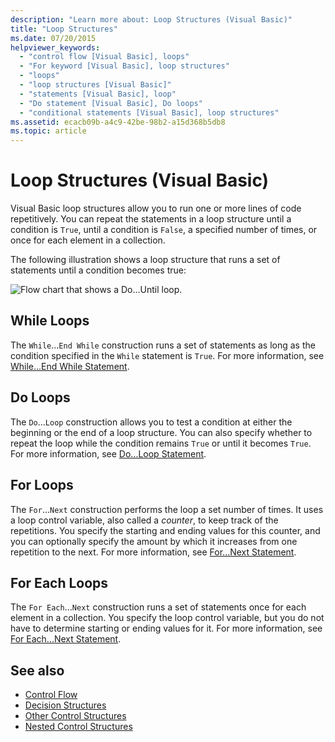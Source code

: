 ```yaml
---
description: "Learn more about: Loop Structures (Visual Basic)"
title: "Loop Structures"
ms.date: 07/20/2015
helpviewer_keywords: 
  - "control flow [Visual Basic], loops"
  - "For keyword [Visual Basic], loop structures"
  - "loops"
  - "loop structures [Visual Basic]"
  - "statements [Visual Basic], loop"
  - "Do statement [Visual Basic], Do loops"
  - "conditional statements [Visual Basic], loop structures"
ms.assetid: ecacb09b-a4c9-42be-98b2-a15d368b5db8
ms.topic: article
---
```

# Loop Structures (Visual Basic)

Visual Basic loop structures allow you to run one or more lines of code repetitively. You can repeat the statements in a loop structure until a condition is `True`, until a condition is `False`, a specified number of times, or once for each element in a collection.  
  
 The following illustration shows a loop structure that runs a set of statements until a condition becomes true:  
  
 ![Flow chart that shows a Do...Until loop.](./media/loop-structures/do-until-loop-true-condition.gif)  
  
## While Loops  

 The `While`...`End While` construction runs a set of statements as long as the condition specified in the `While` statement is `True`. For more information, see [While...End While Statement](../../../language-reference/statements/while-end-while-statement.md).  
  
## Do Loops  

 The `Do`...`Loop` construction allows you to test a condition at either the beginning or the end of a loop structure. You can also specify whether to repeat the loop while the condition remains `True` or until it becomes `True`. For more information, see [Do...Loop Statement](../../../language-reference/statements/do-loop-statement.md).  
  
## For Loops  

 The `For`...`Next` construction performs the loop a set number of times. It uses a loop control variable, also called a *counter*, to keep track of the repetitions. You specify the starting and ending values for this counter, and you can optionally specify the amount by which it increases from one repetition to the next. For more information, see [For...Next Statement](../../../language-reference/statements/for-next-statement.md).  
  
## For Each Loops  

 The `For Each`...`Next` construction runs a set of statements once for each element in a collection. You specify the loop control variable, but you do not have to determine starting or ending values for it. For more information, see [For Each...Next Statement](../../../language-reference/statements/for-each-next-statement.md).  
  
## See also

- [Control Flow](index.md)
- [Decision Structures](decision-structures.md)
- [Other Control Structures](other-control-structures.md)
- [Nested Control Structures](nested-control-structures.md)
